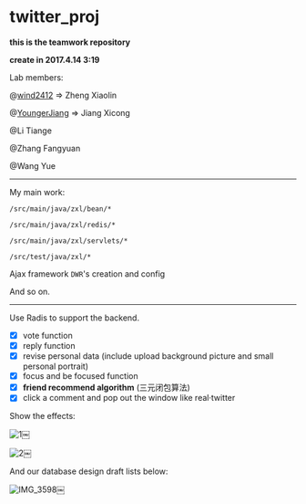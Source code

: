 # twitter_proj

__this is the teamwork repository__

__create in 2017.4.14 3:19__

Lab members:
	
@[wind2412](https://github.com/wind2412)			=>		Zheng Xiaolin
	
@[YoungerJiang](https://github.com/YoungerJiang)		=>		Jiang Xicong
	
@Li Tiange
	
@Zhang Fangyuan
	
@Wang Yue


******************************************



My main work:  

`/src/main/java/zxl/bean/*`

`/src/main/java/zxl/redis/*`

`/src/main/java/zxl/servlets/*`

`/src/test/java/zxl/*`

Ajax framework `DWR`'s creation and config

And so on.

*****************************************

Use Radis to support the backend.

-[x] vote function
-[x] reply function
-[x] revise personal data (include upload background picture and small personal portrait)
-[x] focus and be focused function
-[x] **friend recommend algorithm** (三元闭包算法)
-[x] click a comment and pop out the window like real·twitter

Show the effects:

![1](https://wind2412.files.wordpress.com/2017/07/1.jpg)￼

![2](https://wind2412.files.wordpress.com/2017/07/2.jpg)￼

And our database design draft lists below:

![IMG_3598](https://wind2412.files.wordpress.com/2017/07/img_3598.jpg)￼
